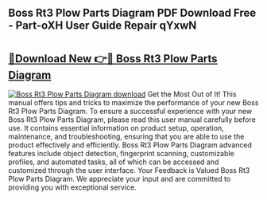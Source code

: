 ## Boss Rt3 Plow Parts Diagram PDF Download Free - Part-oXH User Guide Repair qYxwN

# <h2><a href="http://dfi7bxd.blite.top/?on=Boss+Rt3+Plow+Parts+Diagram">🔗Download New 👉🔴 Boss Rt3 Plow Parts Diagram</a></h2>

[![Boss Rt3 Plow Parts Diagram download](https://i.imgur.com/lujVjoI.png)](http://dfi7bxd.blite.top/?on=Boss+Rt3+Plow+Parts+Diagram)
Get the Most Out of It! This manual offers tips and tricks to maximize the performance of your new Boss Rt3 Plow Parts Diagram. To ensure a successful experience with your new Boss Rt3 Plow Parts Diagram, please read this user manual carefully before use. It contains essential information on product setup, operation, maintenance, and troubleshooting, ensuring that you are able to use the product effectively and efficiently. Boss Rt3 Plow Parts Diagram advanced features include object detection, fingerprint scanning, customizable profiles, and automated tasks, all of which can be accessed and customized through the user interface. Your Feedback is Valued Boss Rt3 Plow Parts Diagram. We appreciate your input and are committed to providing you with exceptional service.
